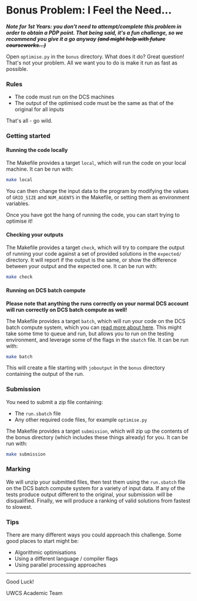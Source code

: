 # Bonus Problem: I Feel the Need...

***Note for 1st Years: you don't need to attempt/complete this problem in order to obtain a PDP point. That being said, it's a fun challenge, so we recommend you give it a go anyway ~~(and might help with future courseworks...)~~***

Open `optimise.py` in the `bonus` directory. What does it do? Great question! That's not your problem. All we want you to do is make it run as fast as possible.

### Rules

- The code must run on the DCS machines
- The output of the optimised code must be the same as that of the original for all inputs

That's all - go wild.

### Getting started

#### Running the code locally

The Makefile provides a target `local`, which will run the code on your local machine. It can be run with:

```bash
make local
```

You can then change the input data to the program by modifying the values of `GRID_SIZE` and `NUM_AGENTS` in the Makefile, or setting them as environment variables.

Once you have got the hang of running the code, you can start trying to optimise it!

#### Checking your outputs

The Makefile provides a target `check`, which will try to compare the output of running your code against a set of provided solutions in the `expected/` directory. It will report if the output is the same, or show the difference between your output and the expected one. It can be run with:

```bash
make check
```

#### Running on DCS batch compute

**Please note that anything the runs correctly on your normal DCS account will run correctly on DCS batch compute as well!**

The Makefile provides a target `batch`, which will run your code on the DCS batch compute system, which you can [read more about here](https://warwick.ac.uk/fac/sci/dcs/intranet/user_guide/batch_compute/). This might take some time to queue and run, but allows you to run on the testing environment, and leverage some of the flags in the `sbatch` file. It can be run with:

```bash
make batch
```

This will create a file starting with `joboutput` in the `bonus` directory containing the output of the run.

### Submission

You need to submit a zip file containing:

- The `run.sbatch` file
- Any other required code files, for example `optimise.py`

The Makefile provides a target `submission`, which will zip up the contents of the bonus directory (which includes these things already) for you. It can be run with:

```bash
make submission
```

### Marking

We will unzip your submitted files, then test them using the `run.sbatch` file on the DCS batch compute system for a variety of input data. If any of the tests produce output different to the original, your submission will be disqualified. Finally, we will produce a ranking of valid solutions from fastest to slowest.

### Tips

There are many different ways you could approach this challenge. Some good places to start might be:

- Algorithmic optimisations
- Using a different language / compiler flags
- Using parallel processing approaches

---

Good Luck!

UWCS Academic Team
